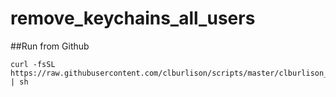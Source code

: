 remove_keychains_all_users
===


##Run from Github

	curl -fsSL https://raw.githubusercontent.com/clburlison/scripts/master/clburlison_scripts/remove_keychains_all_users/remove_keychains_all_users.sh | sh
